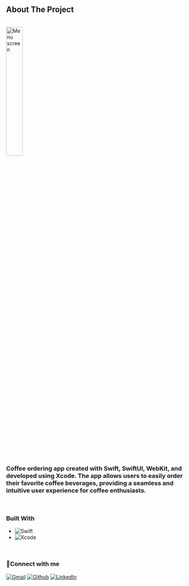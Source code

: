 <!-- ABOUT THE PROJECT -->
## About The Project

<br/>
    <img src="https://github.com/glauuucoma/Coffee-Ordering-App/assets/36370603/b507ede9-d093-4d28-92df-f64e1d16d0b1" alt="Menu screen" width="30%">
<br/>

 <h3>Coffee ordering app created with Swift, SwiftUI, WebKit, and developed using Xcode.  The app allows users to easily order their favorite coffee beverages, providing a seamless and intuitive user experience for coffee enthusiasts.</h3>
<br/>

### Built With

* ![Swift](https://img.shields.io/badge/swift-F54A2A?style=for-the-badge&logo=swift&logoColor=white)
* ![Xcode](https://img.shields.io/badge/Xcode-007ACC?style=for-the-badge&logo=Xcode&logoColor=white)


<!-- CONTACT -->
<br/>

### 🔗Connect with me
<p>
  <a href="mailto:kulebadavid@gmail.com" target="_blank"><img alt="Gmail" src="https://img.shields.io/badge/Gmail-%23D14836.svg?&style=for-the-badge&logo=gmail&logoColor=white" /></a>
  <a href="https://github.com/glauuucoma" target="_blank"><img alt="Github" src="https://img.shields.io/badge/GitHub-%2312100E.svg?&style=for-the-badge&logo=Github&logoColor=white" /></a> 
  <a href="https://www.linkedin.com/in/davyd-kuleba-716740216/" target="_blank"><img alt="LinkedIn" src="https://img.shields.io/badge/linkedin-%230077B5.svg?&style=for-the-badge&logo=linkedin&logoColor=white" /></a>
</p>
<br/>
